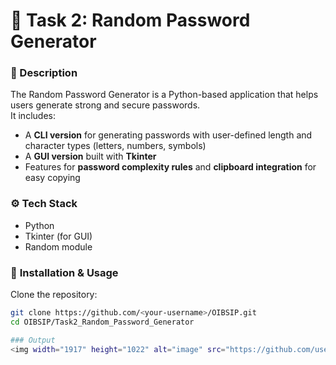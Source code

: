# 🧠 Task 2: Random Password Generator

### 📌 Description
The Random Password Generator is a Python-based application that helps users generate strong and secure passwords.  
It includes:

- A **CLI version** for generating passwords with user-defined length and character types (letters, numbers, symbols)  
- A **GUI version** built with **Tkinter**  
- Features for **password complexity rules** and **clipboard integration** for easy copying  

### ⚙️ **Tech Stack**  
- Python  
- Tkinter (for GUI)  
- Random module  

### 🧩 **Installation & Usage**  

Clone the repository:  
```bash
git clone https://github.com/<your-username>/OIBSIP.git
cd OIBSIP/Task2_Random_Password_Generator

### Output
<img width="1917" height="1022" alt="image" src="https://github.com/user-attachments/assets/35acd85f-a950-45a7-84a1-e9caf12d6dff" />



